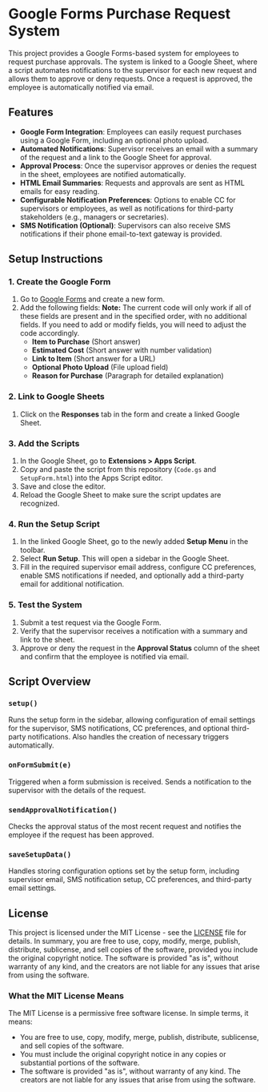 # Google Forms Purchase Request System

This project provides a Google Forms-based system for employees to request purchase approvals. The system is linked to a Google Sheet, where a script automates notifications to the supervisor for each new request and allows them to approve or deny requests. Once a request is approved, the employee is automatically notified via email.

## Features

- **Google Form Integration**: Employees can easily request purchases using a Google Form, including an optional photo upload.
- **Automated Notifications**: Supervisor receives an email with a summary of the request and a link to the Google Sheet for approval.
- **Approval Process**: Once the supervisor approves or denies the request in the sheet, employees are notified automatically.
- **HTML Email Summaries**: Requests and approvals are sent as HTML emails for easy reading.
- **Configurable Notification Preferences**: Options to enable CC for supervisors or employees, as well as notifications for third-party stakeholders (e.g., managers or secretaries).
- **SMS Notification (Optional)**: Supervisors can also receive SMS notifications if their phone email-to-text gateway is provided.

## Setup Instructions

### 1. Create the Google Form
1. Go to [Google Forms](https://forms.google.com) and create a new form.
2. Add the following fields: **Note:** The current code will only work if all of these fields are present and in the specified order, with no additional fields. If you need to add or modify fields, you will need to adjust the code accordingly.
   - **Item to Purchase** (Short answer)
   - **Estimated Cost** (Short answer with number validation)
   - **Link to Item** (Short answer for a URL)
   - **Optional Photo Upload** (File upload field)
   - **Reason for Purchase** (Paragraph for detailed explanation)

### 2. Link to Google Sheets
1. Click on the **Responses** tab in the form and create a linked Google Sheet.

### 3. Add the Scripts
1. In the Google Sheet, go to **Extensions > Apps Script**.
2. Copy and paste the script from this repository (`Code.gs` and `SetupForm.html`) into the Apps Script editor.
3. Save and close the editor.
4. Reload the Google Sheet to make sure the script updates are recognized.

### 4. Run the Setup Script
1. In the linked Google Sheet, go to the newly added **Setup Menu** in the toolbar.
2. Select **Run Setup**. This will open a sidebar in the Google Sheet.
3. Fill in the required supervisor email address, configure CC preferences, enable SMS notifications if needed, and optionally add a third-party email for additional notification.

### 5. Test the System
1. Submit a test request via the Google Form.
2. Verify that the supervisor receives a notification with a summary and link to the sheet.
3. Approve or deny the request in the **Approval Status** column of the sheet and confirm that the employee is notified via email.

## Script Overview

### `setup()`
Runs the setup form in the sidebar, allowing configuration of email settings for the supervisor, SMS notifications, CC preferences, and optional third-party notifications. Also handles the creation of necessary triggers automatically.

### `onFormSubmit(e)`
Triggered when a form submission is received. Sends a notification to the supervisor with the details of the request.

### `sendApprovalNotification()`
Checks the approval status of the most recent request and notifies the employee if the request has been approved.

### `saveSetupData()`
Handles storing configuration options set by the setup form, including supervisor email, SMS notification setup, CC preferences, and third-party email settings.

## License

This project is licensed under the MIT License - see the [LICENSE](LICENSE) file for details. In summary, you are free to use, copy, modify, merge, publish, distribute, sublicense, and sell copies of the software, provided you include the original copyright notice. The software is provided "as is", without warranty of any kind, and the creators are not liable for any issues that arise from using the software.

### What the MIT License Means
The MIT License is a permissive free software license. In simple terms, it means:
- You are free to use, copy, modify, merge, publish, distribute, sublicense, and sell copies of the software.
- You must include the original copyright notice in any copies or substantial portions of the software.
- The software is provided "as is", without warranty of any kind. The creators are not liable for any issues that arise from using the software.

